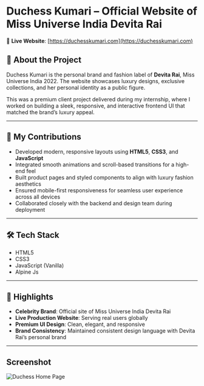 # Duchess Kumari – Official Website of Miss Universe India Devita Rai

🔗 **Live Website**: [https://duchesskumari.com](https://duchesskumari.com)

## 👑 About the Project
Duchess Kumari is the personal brand and fashion label of **Devita Rai**, Miss Universe India 2022. The website showcases luxury designs, exclusive collections, and her personal identity as a public figure.

This was a premium client project delivered during my internship, where I worked on building a sleek, responsive, and interactive frontend UI that matched the brand’s luxury appeal.

---

## 🔧 My Contributions
- Developed modern, responsive layouts using **HTML5**, **CSS3**, and **JavaScript**
- Integrated smooth animations and scroll-based transitions for a high-end feel
- Built product pages and styled components to align with luxury fashion aesthetics
- Ensured mobile-first responsiveness for seamless user experience across all devices
- Collaborated closely with the backend and design team during deployment

---

## 🛠 Tech Stack
- HTML5  
- CSS3  
- JavaScript (Vanilla)  
- Alpine Js

---

## 🌟 Highlights
- **Celebrity Brand**: Official site of Miss Universe India Devita Rai
- **Live Production Website**: Serving real users globally
- **Premium UI Design**: Clean, elegant, and responsive
- **Brand Consistency**: Maintained consistent design language with Devita Rai’s personal brand

---


## Screenshot 
![Duchess Home Page](https://github.com/user-attachments/assets/cddbce1b-a8bc-4e52-9766-ff3aa62fc9bb)






